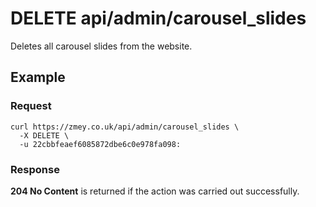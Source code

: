 # DELETE api/admin/carousel_slides

Deletes all carousel slides from the website.

## Example

### Request

```
curl https://zmey.co.uk/api/admin/carousel_slides \
  -X DELETE \
  -u 22cbbfeaef6085872dbe6c0e978fa098:
```

### Response

**204 No Content** is returned if the action was carried out successfully.
